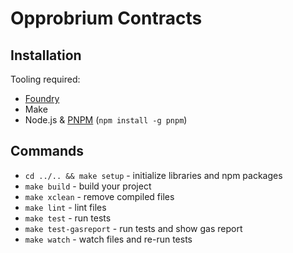 # Opprobrium Contracts

## Installation

Tooling required:

- [Foundry](https://github.com/gakonst/foundry)
- Make
- Node.js & [PNPM](https://pnpm.io/) (`npm install -g pnpm`)

## Commands

- `cd ../.. && make setup` - initialize libraries and npm packages
- `make build` - build your project
- `make xclean` - remove compiled files
- `make lint` - lint files
- `make test` - run tests
- `make test-gasreport` - run tests and show gas report
- `make watch` - watch files and re-run tests
